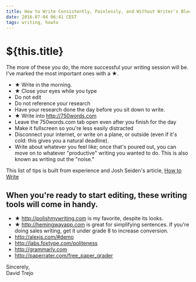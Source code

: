 ```yaml
---
title: How to Write Consistently, Painlessly, and Without Writer's Block
date: 2016-07-04 06:41 CEST
tags: writing, howto
---
```

# ${this.title}

The more of these you do, the more successful your writing session will be. I've marked the most important ones with a ★.

- ★ Write in the morning.
- ★ Close your eyes while you type
- Do not edit
- Do not reference your research
- Have your research done the day before you sit down to write.
- ★ Write into <http://750words.com>
- Leave the 750words.com tab open even after you finish for the day
- Make it fullscreen so you're less easily distracted
- Disconnect your internet, or write on a plane, or outside (even if it's cold: this gives you a natural deadline).
- Write about whatever you feel like; once that's poured out, you can move on to whatever "productive" writing you wanted to do. This is also known as writing out the "noise."

This list of tips is built from experience and Josh Seiden's article, [How to Write](https://medium.com/neo-innovation-ideas/how-to-write-a016e5d898bc)

## When you're ready to start editing, these writing tools will come in handy.

- ★ <http://polishmywriting.com> is my favorite, despite its looks.
- ★ <http://hemingwayapp.com> is great for simplifying sentences. If you're doing sales writing, get it under grade 8 to increase conversion.
- <http://alexjs.com/#demo>
- <http://labs.foxtype.com/politeness>
- <http://grammarly.com>
- <http://paperrater.com/free_paper_grader>

Sincerely,<br>
David Trejo
